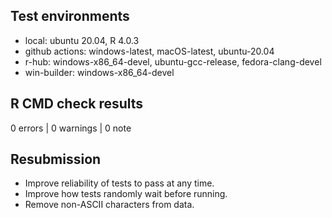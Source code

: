 ## Test environments

* local: ubuntu 20.04, R 4.0.3
* github actions: windows-latest, macOS-latest, ubuntu-20.04
* r-hub: windows-x86_64-devel, ubuntu-gcc-release, fedora-clang-devel
* win-builder: windows-x86_64-devel

## R CMD check results

0 errors | 0 warnings | 0 note

## Resubmission

* Improve reliability of tests to pass at any time.
* Improve how tests randomly wait before running.
* Remove non-ASCII characters from data.
